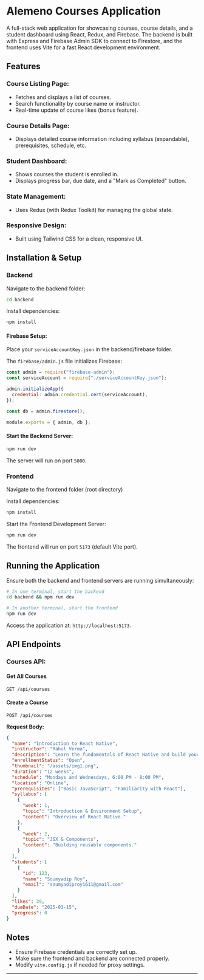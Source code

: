 # Alemeno Courses Application

A full-stack web application for showcasing courses, course details, and a student dashboard using React, Redux, and Firebase. The backend is built with Express and Firebase Admin SDK to connect to Firestore, and the frontend uses Vite for a fast React development environment.

## Features

### Course Listing Page:

- Fetches and displays a list of courses.
- Search functionality by course name or instructor.
- Real-time update of course likes (bonus feature).

### Course Details Page:

- Displays detailed course information including syllabus (expandable), prerequisites, schedule, etc.

### Student Dashboard:

- Shows courses the student is enrolled in.
- Displays progress bar, due date, and a "Mark as Completed" button.

### State Management:

- Uses Redux (with Redux Toolkit) for managing the global state.

### Responsive Design:

- Built using Tailwind CSS for a clean, responsive UI.

## Installation & Setup

### Backend

Navigate to the backend folder:

```bash
cd backend
```

Install dependencies:

```bash
npm install
```

#### Firebase Setup:

Place your `serviceAccountKey.json` in the backend/firebase folder.

The `firebase/admin.js` file initializes Firebase:

```javascript
const admin = require("firebase-admin");
const serviceAccount = require("./serviceAccountKey.json");

admin.initializeApp({
  credential: admin.credential.cert(serviceAccount),
});

const db = admin.firestore();

module.exports = { admin, db };
```

#### Start the Backend Server:

```bash
npm run dev
```

The server will run on port `5000`.

### Frontend

Navigate to the frontend folder (root directory)

Install dependencies:

```bash
npm install
```

Start the Frontend Development Server:

```bash
npm run dev
```

The frontend will run on port `5173` (default Vite port).

## Running the Application

Ensure both the backend and frontend servers are running simultaneously:

```bash
# In one terminal, start the backend
cd backend && npm run dev
```

```bash
# In another terminal, start the frontend
npm run dev
```

Access the application at: `http://localhost:5173`.

## API Endpoints

### Courses API:

#### Get All Courses

```http
GET /api/courses
```

#### Create a Course

```http
POST /api/courses
```

**Request Body:**

```json
{
  "name": "Introduction to React Native",
  "instructor": "Rahul Verma",
  "description": "Learn the fundamentals of React Native and build your first mobile app.",
  "enrollmentStatus": "Open",
  "thumbnail": "/assets/img1.png",
  "duration": "12 weeks",
  "schedule": "Mondays and Wednesdays, 6:00 PM - 8:00 PM",
  "location": "Online",
  "prerequisites": ["Basic JavaScript", "Familiarity with React"],
  "syllabus": [
    {
      "week": 1,
      "topic": "Introduction & Environment Setup",
      "content": "Overview of React Native."
    },
    {
      "week": 2,
      "topic": "JSX & Components",
      "content": "Building reusable components."
    }
  ],
  "students": [
    {
      "id": 123,
      "name": "Soumyadip Roy",
      "email": "soumyadiproy1611@gmail.com"
    }
  ],
  "likes": 39,
  "dueDate": "2025-03-15",
  "progress": 0
}
```

## Notes

- Ensure Firebase credentials are correctly set up.
- Make sure the frontend and backend are connected properly.
- Modify `vite.config.js` if needed for proxy settings.

---
